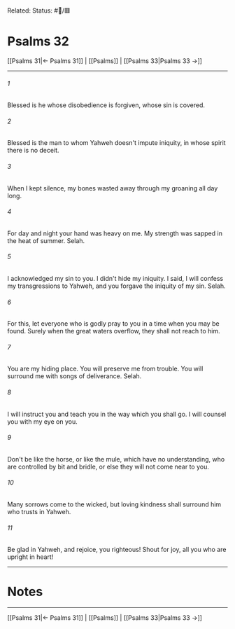 Related:
Status: #📖/🟥
# Psalms 32

[[Psalms 31|← Psalms 31]] | [[Psalms]] | [[Psalms 33|Psalms 33 →]]
***



###### 1 
Blessed is he whose disobedience is forgiven, whose sin is covered. 

###### 2 
Blessed is the man to whom Yahweh doesn't impute iniquity, in whose spirit there is no deceit. 

###### 3 
When I kept silence, my bones wasted away through my groaning all day long. 

###### 4 
For day and night your hand was heavy on me. My strength was sapped in the heat of summer. Selah. 

###### 5 
I acknowledged my sin to you. I didn't hide my iniquity. I said, I will confess my transgressions to Yahweh, and you forgave the iniquity of my sin. Selah. 

###### 6 
For this, let everyone who is godly pray to you in a time when you may be found. Surely when the great waters overflow, they shall not reach to him. 

###### 7 
You are my hiding place. You will preserve me from trouble. You will surround me with songs of deliverance. Selah. 

###### 8 
I will instruct you and teach you in the way which you shall go. I will counsel you with my eye on you. 

###### 9 
Don't be like the horse, or like the mule, which have no understanding, who are controlled by bit and bridle, or else they will not come near to you. 

###### 10 
Many sorrows come to the wicked, but loving kindness shall surround him who trusts in Yahweh. 

###### 11 
Be glad in Yahweh, and rejoice, you righteous! Shout for joy, all you who are upright in heart!

---
# Notes


***
[[Psalms 31|← Psalms 31]] | [[Psalms]] | [[Psalms 33|Psalms 33 →]]
